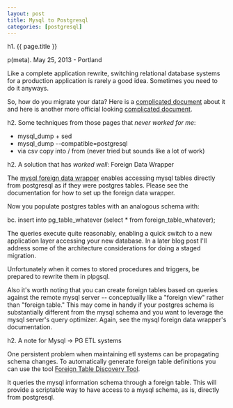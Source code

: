 ```yaml
---
layout: post
title: Mysql to Postgresql 
categories: [postgresql]
---
```


h1. {{ page.title }}

p(meta). May 25, 2013 - Portland

Like a complete application rewrite, switching relational database systems for a production application is rarely a good idea.  Sometimes you need to do it anyways.

So, how do you migrate your data?  Here is a <a href="http://en.wikibooks.org/wiki/Converting_MySQL_to_PostgreSQL">complicated document</a> about it and here is another more official looking <a href="http://wiki.postgresql.org/wiki/How_to_make_a_proper_migration_from_MySQL_to_PostgreSQL">complicated document</a>.

h2. Some techniques from those pages that *never worked for me*:

- mysql_dump + sed
- mysql_dump --compatible=postgresql
- via csv copy into / from (never tried but sounds like a lot of work)

h2. A solution that has *worked well*: Foreign Data Wrapper

The <a href="https://github.com/bdigital/mysql_fdw">mysql foreign data wrapper</a> enables accessing mysql tables directly from postgresql as if they were postgres tables.  Please see the documentation for how to set up the foreign data wrapper.

Now you populate postgres tables with an analogous schema with:

bc. 
insert into pg_table_whatever (select * from foreign_table_whatever);

The queries execute quite reasonably, enabling a quick switch to a new application layer accessing your new database.  In a later blog post I'll address some of the architecture considerations for doing a staged migration.

Unfortunately when it comes to stored procedures and triggers, be prepared to rewrite them in plpgsql.

Also it's worth noting that you can create foreign tables based on queries against the remote mysql server -- conceptually like a "foreign view" rather than "foreign table."  This may come in handy if your postgres schema is substantially different from the mysql schema and you want to leverage the mysql server's query optimizer.  Again, see the mysql foreign data wrapper's documentation. 

h2. A note for Mysql -> PG ETL systems

One persistent problem when maintaining etl systems can be propagating schema changes.  To automatically generate foreign table definitions you can use the tool <a href="https://github.com/bdigital/mysql_fdw_discover">Foreign Table Discovery Tool</a>.  

It queries the mysql information schema through a foreign table.  This will provide a scriptable way to have access to a mysql schema, as is, directly from postgresql.





